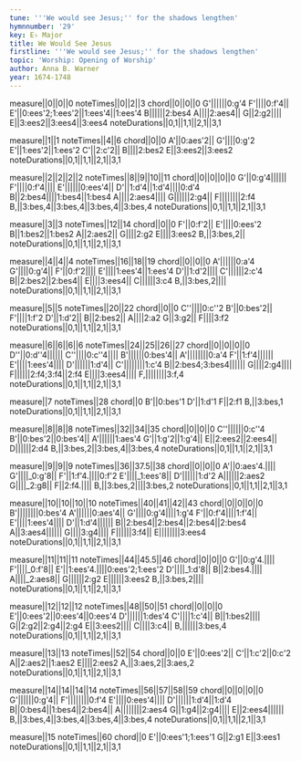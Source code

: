 ```yaml
---
tune: '''We would see Jesus;'' for the shadows lengthen'
hymnnumber: '29'
key: E♭ Major
title: We Would See Jesus
firstline: '''We would see Jesus;'' for the shadows lengthen'
topic: 'Worship: Opening of Worship'
author: Anna B. Warner
year: 1674-1748
---
```

measure||0||0||0
noteTimes||0||2||3
chord||0||0||0
G'||||||0:g'4
F'||||0:f'4||
E'||0:ees'2;1:ees'2||1:ees'4||1:ees'4
B||||||2:bes4
A||||2:aes4||
G||2:g2||||
E||3:ees2||3:ees4||3:ees4
noteDurations||0,1||1,1||2,1||3,1

measure||1||1
noteTimes||4||6
chord||0||0
A'||0:aes'2||
G'||||0:g'2
E'||1:ees'2||1:ees'2
C'||2:c'2||
B||||2:bes2
E||3:ees2||3:ees2
noteDurations||0,1||1,1||2,1||3,1

measure||2||2||2||2
noteTimes||8||9||10||11
chord||0||0||0||0
G'||0:g'4||||||
F'||||0:f'4||||
E'||||||0:ees'4||
D'||1:d'4||1:d'4||||0:d'4
B||2:bes4||||1:bes4||1:bes4
A||||2:aes4||||
G||||||2:g4||
F||||||||2:f4
B,||3:bes,4||3:bes,4||3:bes,4||3:bes,4
noteDurations||0,1||1,1||2,1||3,1

measure||3||3
noteTimes||12||14
chord||0||0
F'||0:f'2||
E'||||0:ees'2
B||1:bes2||1:bes2
A||2:aes2||
G||||2:g2
E||||3:ees2
B,||3:bes,2||
noteDurations||0,1||1,1||2,1||3,1

measure||4||4||4
noteTimes||16||18||19
chord||0||0||0
A'||||||0:a'4
G'||||0:g'4||
F'||0:f'2||||
E'||||1:ees'4||1:ees'4
D'||1:d'2||||
C'||||||2:c'4
B||2:bes2||2:bes4||
E||||3:ees4||
C||||||3:c4
B,||3:bes,2||||
noteDurations||0,1||1,1||2,1||3,1

measure||5||5
noteTimes||20||22
chord||0||0
C''||||0:c''2
B'||0:bes'2||
F'||||1:f'2
D'||1:d'2||
B||2:bes2||
A||||2:a2
G||3:g2||
F||||3:f2
noteDurations||0,1||1,1||2,1||3,1

measure||6||6||6||6
noteTimes||24||25||26||27
chord||0||0||0||0
D''||0:d''4||||||
C''||||0:c''4||||
B'||||||0:bes'4||
A'||||||||0:a'4
F'||1:f'4||||||
E'||||1:ees'4||||
D'||||||1:d'4||
C'||||||||1:c'4
B||2:bes4;3:bes4||||||
G||||2:g4||||
F||||||2:f4;3:f4||2:f4
E||||3:ees4||||
F,||||||||3:f,4
noteDurations||0,1||1,1||2,1||3,1

measure||7
noteTimes||28
chord||0
B'||0:bes'1
D'||1:d'1
F||2:f1
B,||3:bes,1
noteDurations||0,1||1,1||2,1||3,1

measure||8||8||8
noteTimes||32||34||35
chord||0||0||0
C''||||||0:c''4
B'||0:bes'2||0:bes'4||
A'||||||1:aes'4
G'||1:g'2||1:g'4||
E||2:ees2||2:ees4||
D||||||2:d4
B,||3:bes,2||3:bes,4||3:bes,4
noteDurations||0,1||1,1||2,1||3,1

measure||9||9||9
noteTimes||36||37.5||38
chord||0||0||0
A'||0:aes'4.||||
G'||||_0:g'8||
F'||1:f'4.||||0:f'2
E'||||_1:ees'8||
D'||||||1:d'2
A||||||2:aes2
G||||_2:g8||
F||2:f4.||||
B,||3:bes,2||||3:bes,2
noteDurations||0,1||1,1||2,1||3,1

measure||10||10||10||10
noteTimes||40||41||42||43
chord||0||0||0||0
B'||||||||0:bes'4
A'||||||0:aes'4||
G'||||0:g'4||||1:g'4
F'||0:f'4||||1:f'4||
E'||||1:ees'4||||
D'||1:d'4||||||
B||2:bes4||2:bes4||2:bes4||2:bes4
A||3:aes4||||||
G||||3:g4||||
F||||||3:f4||
E||||||||3:ees4
noteDurations||0,1||1,1||2,1||3,1

measure||11||11||11
noteTimes||44||45.5||46
chord||0||0||0
G'||0:g'4.||||
F'||||_0:f'8||
E'||1:ees'4.||||0:ees'2;1:ees'2
D'||||_1:d'8||
B||2:bes4.||||
A||||_2:aes8||
G||||||2:g2
E||||||3:ees2
B,||3:bes,2||||
noteDurations||0,1||1,1||2,1||3,1

measure||12||12||12
noteTimes||48||50||51
chord||0||0||0
E'||0:ees'2||0:ees'4||0:ees'4
D'||||||1:des'4
C'||||1:c'4||
B||1:bes2||||
G||2:g2||2:g4||2:g4
E||3:ees2||||
C||||3:c4||
B,||||||3:bes,4
noteDurations||0,1||1,1||2,1||3,1

measure||13||13
noteTimes||52||54
chord||0||0
E'||0:ees'2||
C'||1:c'2||0:c'2
A||2:aes2||1:aes2
E||||2:ees2
A,||3:aes,2||3:aes,2
noteDurations||0,1||1,1||2,1||3,1

measure||14||14||14||14
noteTimes||56||57||58||59
chord||0||0||0||0
G'||||||0:g'4||
F'||||||||0:f'4
E'||||0:ees'4||||
D'||||||1:d'4||1:d'4
B||0:bes4||1:bes4||2:bes4||
A||||||||2:aes4
G||1:g4||2:g4||||
E||2:ees4||||||
B,||3:bes,4||3:bes,4||3:bes,4||3:bes,4
noteDurations||0,1||1,1||2,1||3,1

measure||15
noteTimes||60
chord||0
E'||0:ees'1;1:ees'1
G||2:g1
E||3:ees1
noteDurations||0,1||1,1||2,1||3,1

